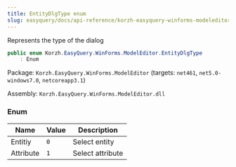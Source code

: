 ```yaml
---
title: EntityDlgType enum
slug: easyquery/docs/api-reference/korzh-easyquery-winforms-modeleditor/korzh-easyquery-winforms-modeleditor-namespace/entitydlgtype-enum
---
```



Represents the type of the dialog
```csharp
public enum Korzh.EasyQuery.WinForms.ModelEditor.EntityDlgType
    : Enum

```
Package: `Korzh.EasyQuery.WinForms.ModelEditor` (targets: `net461`, `net5.0-windows7.0`, `netcoreapp3.1`)

Assembly: `Korzh.EasyQuery.WinForms.ModelEditor.dll`

### Enum

| Name | Value | Description | 
| --- | --- | --- | 
| Entitiy | `0` | Select entity | 
| Attribute | `1` | Select attribute |